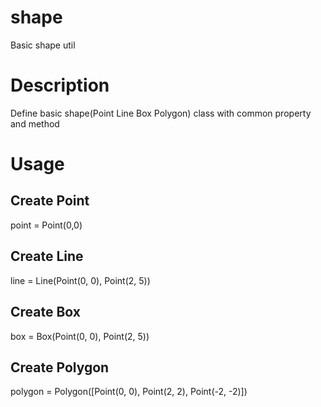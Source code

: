 # shape
Basic shape util

# Description
Define basic shape(Point Line Box Polygon) class with common property and method

# Usage

## Create Point
point = Point(0,0)

## Create Line
line = Line(Point(0, 0), Point(2, 5))

## Create Box
box = Box(Point(0, 0), Point(2, 5))

## Create Polygon
polygon = Polygon([Point(0, 0), Point(2, 2), Point(-2, -2)])
